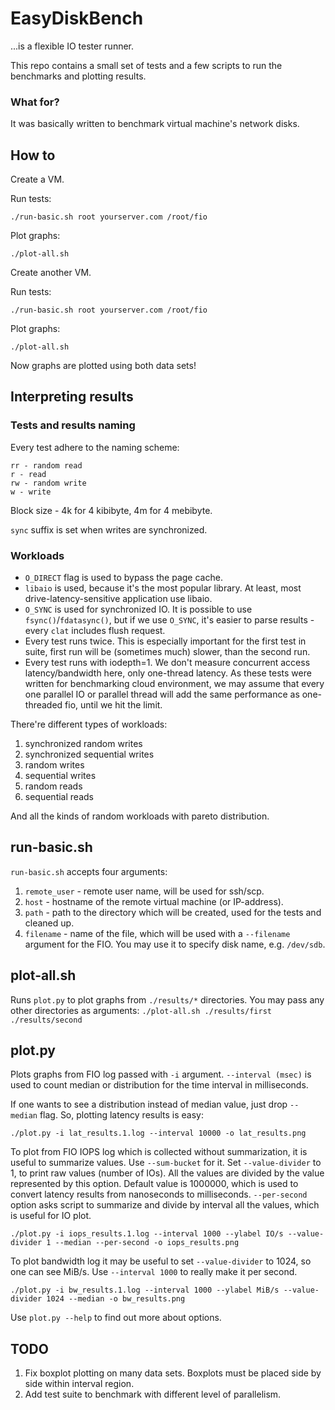 # EasyDiskBench
...is a flexible IO tester runner.

This repo contains a small set of tests and a few scripts to run the benchmarks and plotting results.

### What for?
It was basically written to benchmark virtual machine's network disks.

## How to

Create a VM.

Run tests:

`./run-basic.sh root yourserver.com /root/fio`

Plot graphs:

`./plot-all.sh`

Create another VM.

Run tests:

`./run-basic.sh root yourserver.com /root/fio`

Plot graphs:

`./plot-all.sh`

Now graphs are plotted using both data sets!

## Interpreting results

### Tests and results naming

Every test adhere to the naming scheme:
```
rr - random read
r - read
rw - random write
w - write
```
Block size - 4k for 4 kibibyte, 4m for 4 mebibyte.

`sync` suffix is set when writes are synchronized.

### Workloads

* `O_DIRECT` flag is used to bypass the page cache.
* `libaio` is used, because it's the most popular library. At least, most drive-latency-sensitive application use libaio.
* `O_SYNC` is used for synchronized IO. It is possible to use `fsync()`/`fdatasync()`, but if we use `O_SYNC`, it's easier to parse results - every `clat` includes flush request.
* Every test runs twice. This is especially important for the first test in suite, first run will be (sometimes much) slower, than the second run.
* Every test runs with iodepth=1. We don't measure concurrent access latency/bandwidth here, only one-thread latency. As these tests were written for benchmarking cloud environment, we may assume that every one parallel IO or parallel thread will add the same performance as one-threaded fio, until we hit the limit.

There're different types of workloads:
1. synchronized random writes
2. synchronized sequential writes
3. random writes
4. sequential writes
5. random reads
6. sequential reads

And all the kinds of random workloads with pareto distribution.

## run-basic.sh

`run-basic.sh` accepts four arguments:
1. `remote_user` - remote user name, will be used for ssh/scp.
2. `host` - hostname of the remote virtual machine (or IP-address).
3. `path` - path to the directory which will be created, used for the tests and cleaned up.
4. `filename` - name of the file, which will be used with a `--filename` argument for the FIO. You may use it to specify disk name, e.g. `/dev/sdb`.

## plot-all.sh

Runs `plot.py` to plot graphs from `./results/*` directories. You may pass any other directories as arguments:
`./plot-all.sh ./results/first ./results/second`

## plot.py

Plots graphs from FIO log passed with `-i` argument. `--interval (msec)` is used to count median or distribution for the time interval in milliseconds.

If one wants to see a distribution instead of median value, just drop `--median` flag. So, plotting latency results is easy:
```
./plot.py -i lat_results.1.log --interval 10000 -o lat_results.png
```

To plot from FIO IOPS log which is collected without summarization, it is useful to summarize values. Use `--sum-bucket` for it. Set `--value-divider` to 1, to print raw values (number of IOs). All the values are divided by the value represented by this option. Default value is 1000000, which is used to convert latency results from nanoseconds to milliseconds. `--per-second` option asks script to summarize and divide by interval all the values, which is useful for IO plot.
```
./plot.py -i iops_results.1.log --interval 1000 --ylabel IO/s --value-divider 1 --median --per-second -o iops_results.png
```

To plot bandwidth log it may be useful to set `--value-divider` to 1024, so one can see MiB/s. Use `--interval 1000` to really make it per second.
```
./plot.py -i bw_results.1.log --interval 1000 --ylabel MiB/s --value-divider 1024 --median -o bw_results.png
```

Use `plot.py --help` to find out more about options.

## TODO
1. Fix boxplot plotting on many data sets. Boxplots must be placed side by side within interval region.
2. Add test suite to benchmark with different level of parallelism.
